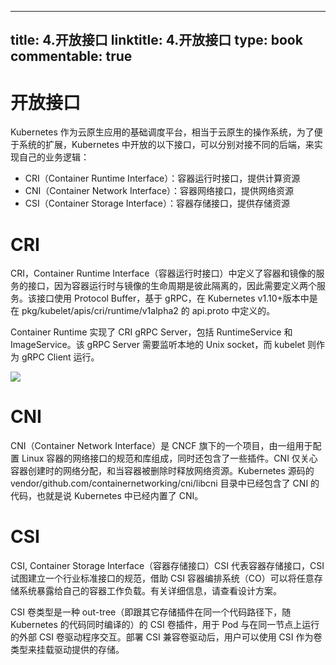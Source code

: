 
---
title: 4.开放接口
linktitle: 4.开放接口
type: book
commentable: true
---

# 开放接口

Kubernetes 作为云原生应用的基础调度平台，相当于云原生的操作系统，为了便于系统的扩展，Kubernetes 中开放的以下接口，可以分别对接不同的后端，来实现自己的业务逻辑：

- CRI（Container Runtime Interface）：容器运行时接口，提供计算资源
- CNI（Container Network Interface）：容器网络接口，提供网络资源
- CSI（Container Storage Interface）：容器存储接口，提供存储资源

# CRI

CRI，Container Runtime Interface（容器运行时接口）中定义了容器和镜像的服务的接口，因为容器运行时与镜像的生命周期是彼此隔离的，因此需要定义两个服务。该接口使用 Protocol Buffer，基于 gRPC，在 Kubernetes v1.10+版本中是在 pkg/kubelet/apis/cri/runtime/v1alpha2 的 api.proto 中定义的。

Container Runtime 实现了 CRI gRPC Server，包括 RuntimeService 和 ImageService。该 gRPC Server 需要监听本地的 Unix socket，而 kubelet 则作为 gRPC Client 运行。

![](https://i.postimg.cc/66SSwFpK/image.png)

# CNI

CNI（Container Network Interface）是 CNCF 旗下的一个项目，由一组用于配置 Linux 容器的网络接口的规范和库组成，同时还包含了一些插件。CNI 仅关心容器创建时的网络分配，和当容器被删除时释放网络资源。Kubernetes 源码的 vendor/github.com/containernetworking/cni/libcni 目录中已经包含了 CNI 的代码，也就是说 Kubernetes 中已经内置了 CNI。

# CSI

CSI, Container Storage Interface（容器存储接口）CSI 代表容器存储接口，CSI 试图建立一个行业标准接口的规范，借助 CSI 容器编排系统（CO）可以将任意存储系统暴露给自己的容器工作负载。有关详细信息，请查看设计方案。

CSI 卷类型是一种 out-tree（即跟其它存储插件在同一个代码路径下，随 Kubernetes 的代码同时编译的）的 CSI 卷插件，用于 Pod 与在同一节点上运行的外部 CSI 卷驱动程序交互。部署 CSI 兼容卷驱动后，用户可以使用 CSI 作为卷类型来挂载驱动提供的存储。

    